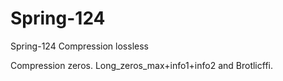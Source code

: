 # Spring-124
Spring-124
Compression lossless

Compression zeros. Long_zeros_max+info1+info2 and Brotlicffi.
